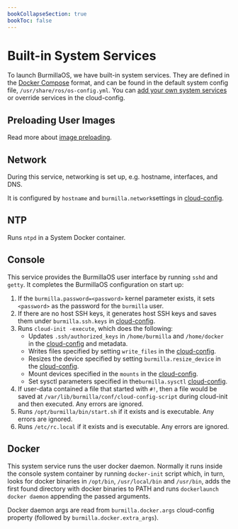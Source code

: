 ```yaml
---
bookCollapseSection: true
bookToc: false
---
```

# Built-in System Services

To launch BurmillaOS, we have built-in system services. They are defined in the [Docker Compose](https://docs.docker.com/compose/compose-file/) format, and can be found in the default system config file, `/usr/share/ros/os-config.yml`. You can [add your own system services](/docs/system-services/) or override services in the cloud-config.

## Preloading User Images

Read more about [image preloading](/docs/installation/boot-process/image-preloading).

## Network

During this service, networking is set up, e.g. hostname, interfaces, and DNS.

It is configured by `hostname` and `burmilla.network`settings in [cloud-config](/docs/configuration/base/#cloud-config).

## NTP

Runs `ntpd` in a System Docker container.

## Console

This service provides the BurmillaOS user interface by running `sshd` and `getty`. It completes the BurmillaOS configuration on start up:

1. If the `burmilla.password=<password>` kernel parameter exists, it sets `<password>` as the password for the `burmilla` user.
2. If there are no host SSH keys, it generates host SSH keys and saves them under `burmilla.ssh.keys` in [cloud-config](/docs/configuration/base/#cloud-config).
3. Runs `cloud-init -execute`, which does the following:
   * Updates `.ssh/authorized_keys` in `/home/burmilla` and `/home/docker` in the [cloud-config](/docs/configuration/base/ssh-keys) and metadata.
   * Writes files specified by setting `write_files` in the [cloud-config](/docs/configuration/advanced/write-files).
   * Resizes the device specified by setting `burmilla.resize_device` in the [cloud-config](/docs/configuration/advanced/resizing-device-partition).
   * Mount devices specified in the `mounts` in the [cloud-config](/docs/storage/additional-mounts).
   * Set sysctl parameters specified in  the`burmilla.sysctl` [cloud-config](/docs/configuration/advanced/sysctl).
4. If user-data contained a file that started with `#!`, then a file would be saved at `/var/lib/burmilla/conf/cloud-config-script` during cloud-init and then executed. Any errors are ignored.
5. Runs `/opt/burmilla/bin/start.sh` if it exists and is executable. Any errors are ignored.
6. Runs `/etc/rc.local` if it exists and is executable. Any errors are ignored.

## Docker

This system service runs the user docker daemon. Normally it runs inside the console system container by running `docker-init` script which, in turn, looks for docker binaries in `/opt/bin`, `/usr/local/bin` and `/usr/bin`, adds the first found directory with docker binaries to PATH and runs `dockerlaunch docker daemon` appending the passed arguments.

Docker daemon args are read from `burmilla.docker.args` cloud-config property (followed by `burmilla.docker.extra_args`).

